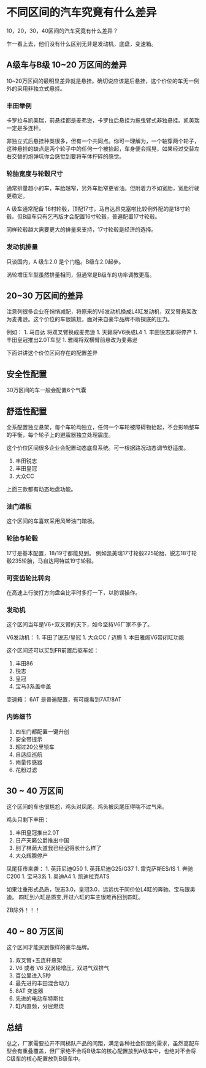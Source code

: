# 不同区间的汽车究竟有什么差异

10，20，30，40区间的汽车究竟有什么差异？

乍一看上去，他们没有什么区别无非是发动机，底盘，变速箱。

## A级车与B级 10~20 万区间的差异

10~20万区间的最明显差异就是悬挂。确切说应该是后悬挂，这个价位的车无一例外的采用非独立式悬挂。

### 丰田举例

卡罗拉与凯美瑞，前悬挂都是麦弗逊，卡罗拉后悬挂为拖曳臂式非独悬挂。凯美瑞一定是多连杆。

非独立式后悬挂种类很多，但有一个共同点。你可一理解为，一个轴穿两个轮子，这种悬挂的缺点是两个轮子中的任何一个被抬起，车身便会摇晃，如果经过交替左右交替的炮弹坑你会感觉到要将车体拧碎的感觉。

### 轮胎宽度与轮毂尺寸

通常排量越小的车，车胎越窄，另外车胎窄更省油。但附着力不如宽胎，宽胎行驶更稳定。

A 级车通常配备 16村轮毂，顶配17寸，马自达昂克塞啦比较例外配的是18寸轮毂。但B级车只有乞丐版才会配置16寸轮毂，普遍配置17寸轮毂。

同样轮毂越大需要更大的排量来支持，17寸轮毂是经济的选择。

### 发动机排量

只谈国内，A 级车2.0 是个门槛。B级车2.0起步。

涡轮增压车型虽然排量相同，但通常是B级车的功率调教更高。

## 20~30 万区间的差异

注意列很多企业在悄悄减配，将原来的V6发动机换成L4缸发动机，双叉臂悬架改为麦弗逊。这个价位的车很尴尬，面对来自豪华品牌不断探底的压力。

例如： 1. 马自达 将双叉臂换成麦弗逊 1. 天籁将V6换成L4 1. 丰田锐志即将停产 1. 丰田皇冠推出2.0T车型 1. 雅阁将双横臂前悬改为麦弗逊

下面讲讲这个价位区间存在的配置差异

## 安全性配置

30万区间的车一般会配置6个气囊

## 舒适性配置

全系配置独立悬架，每个车轮均独立，任何一个车轮被障碍物抬起，不会影响整车的平衡，每个轮子上的避震器独立处理震度。

这个价位区间很多企业会配置动态底盘系统。可一根据路况动态调节舒适度。

1. 丰田锐志
2. 丰田皇冠
3. 大众CC

上面三款都有动态地盘功能。

### 油门踏板

这个区间的车喜欢采用风琴油门踏板。

### 轮胎与轮毂

17寸是基本配置，18/19寸都能见到。 例如凯美瑞17寸轮毂225轮胎，锐志18寸轮毂235轮胎，马自达阿特兹19寸轮毂。

### 可变齿轮比转向

在高速上行驶打方向盘会比平时多打一下，以防误操作。

### 发动机

这个区间当年是V6+双叉臂的天下，如今坚持V6厂家不多了。

V6发动机： 1. 丰田了锐志/皇冠 1. 大众CC / 迈腾 1. 本田雅阁V6带闭缸功能

这个区间还可以买到FR前置后驱车如：

1. 丰田86
2. 锐志
3. 皇冠
4. 宝马3系盖中盖

变速箱： 6AT 是普遍配置，有可能看到7AT/8AT

### 内饰细节

1. 四车门都配置一键升创
2. 安全带提示
3. 超过20公里锁车
4. 自适应巡航
5. 雨量传感器
6. 花粉过滤

## 30 ~ 40 万区间

这个区间的车也很尴尬，鸡头对凤尾。鸡头被凤尾压得喘不过气来。

鸡头只剩下丰田：

1. 丰田皇冠推出2.0T
2. 日产天籁公爵推出中国
3. 别了林荫大道我已经记得长什么样了
4. 大众辉腾停产

凤尾狂市来袭： 1. 英菲尼迪Q50 1. 英菲尼迪G25/G37 1. 雷克萨斯ES/IS 1. 奔驰C200 1. 宝马3系 1. 奥迪A4 1. 凯迪拉克ATS

如果注重形式品质，锐志3.0，皇冠3.0，远远优于同价位L4缸的奔驰、宝马跟奥迪。 四缸到六缸是质变,开过六缸的车主很难再回到四缸。

ZB除外！！！

## 40 ~ 80 万区间

这个区间才能买到像样的豪华品牌。

1. 双叉臂+五连杆悬架
2. V6 或者 V6 双涡轮增压，双进气双排气
3. 百公里进入5秒
4. 最先进的丰田混合动力
5. 8AT 变速器
6. 先进的电动车特斯拉
7. 缸内直频，分层燃烧

## 总结

总之，厂家需要拉开不同梯队产品的间距，满足各种社会阶层的需求，虽然高配车型会有重叠覆盖，但厂家绝不会将B级车的核心配置放到A级车中，也绝对不会将C级车的核心配置放到B级车中。


